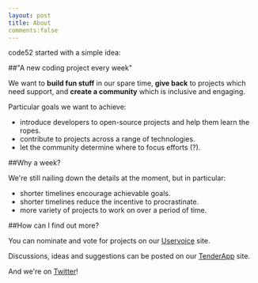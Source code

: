 ```yaml
--- 
layout: post
title: About
comments:false
---
```


code52 started with a simple idea:

##"A new coding project every week"

We want to **build fun stuff** in our spare time, **give back** to projects which need support, and **create a community** which is inclusive and engaging. 

Particular goals we want to achieve:

 - introduce developers to open-source projects and help them learn the ropes.
 - contribute to projects across a range of technologies.
 - let the community determine where to focus efforts (?).

##Why a week?

We're still nailing down the details at the moment, but in particular:

 - shorter timelines encourage achievable goals.
 - shorter timelines reduce the incentive to procrastinate.
 - more variety of projects to work on over a period of time.

##How can I find out more?

You can nominate and vote for projects on our [Uservoice](http://code52.uservoice.org) site.

Discussions, ideas and suggestions can be posted on our [TenderApp](http://code52.tenderapp.com) site.

And we're on [Twitter](http://twitter/code_52)!


 



